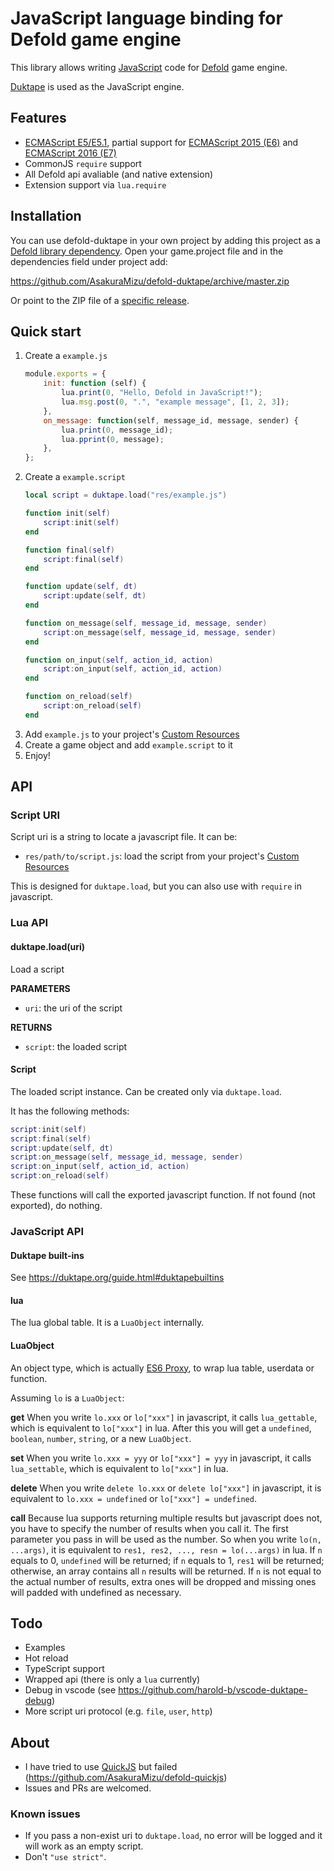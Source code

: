 # JavaScript language binding for Defold game engine

This library allows writing [JavaScript](https://www.javascript.com/) code for [Defold](https://defold.com/) game engine.

[Duktape](https://duktape.org/) is used as the JavaScript engine.

## Features

+ [ECMAScript E5/E5.1](http://www.ecma-international.org/ecma-262/5.1/http://www.ecma-international.org/ecma-262/5.1/), partial support for [ECMAScript 2015 (E6)](http://www.ecma-international.org/ecma-262/6.0/index.html) and [ECMAScript 2016 (E7)](http://www.ecma-international.org/ecma-262/7.0/index.html)
+ CommonJS `require` support
+ All Defold api avaliable (and native extension)
+ Extension support via `lua.require`

## Installation

You can use defold-duktape in your own project by adding this project as a [Defold library dependency](https://defold.com/manuals/libraries/). Open your game.project file and in the dependencies field under project add:

https://github.com/AsakuraMizu/defold-duktape/archive/master.zip

Or point to the ZIP file of a [specific release](https://github.com/AsakuraMizu/defold-duktape/releases).

## Quick start

1. Create a `example.js`
   ```js
   module.exports = {
       init: function (self) {
           lua.print(0, "Hello, Defold in JavaScript!");
           lua.msg.post(0, ".", "example message", [1, 2, 3]);
       },
       on_message: function(self, message_id, message, sender) {
           lua.print(0, message_id);
           lua.pprint(0, message);
       },
   };
   ```
2. Create a `example.script`
   ```lua
   local script = duktape.load("res/example.js")

   function init(self)
       script:init(self)
   end

   function final(self)
       script:final(self)
   end

   function update(self, dt)
       script:update(self, dt)
   end

   function on_message(self, message_id, message, sender)
       script:on_message(self, message_id, message, sender)
   end

   function on_input(self, action_id, action)
       script:on_input(self, action_id, action)
   end

   function on_reload(self)
       script:on_reload(self)
   end
   ```
3. Add `example.js` to your project's [Custom Resources](https://defold.com/manuals/project-settings/#custom-resources)
4. Create a game object and add `example.script` to it
5. Enjoy!

## API

### Script URI

Script uri is a string to locate a javascript file. It can be:
+ `res/path/to/script.js`: load the script from your project's [Custom Resources](https://defold.com/manuals/project-settings/#custom-resources)

This is designed for `duktape.load`, but you can also use with `require` in javascript.

### Lua API

#### duktape.load(uri)
Load a script

**PARAMETERS**
+ `uri`: the uri of the script

**RETURNS**
+ `script`: the loaded script

#### Script

The loaded script instance. Can be created only via `duktape.load`.

It has the following methods:

```lua
script:init(self)
script:final(self)
script:update(self, dt)
script:on_message(self, message_id, message, sender)
script:on_input(self, action_id, action)
script:on_reload(self)
```

These functions will call the exported javascript function. If not found (not exported), do nothing.

### JavaScript API

#### Duktape built-ins

See https://duktape.org/guide.html#duktapebuiltins

#### lua

The lua global table. It is a `LuaObject` internally.

#### LuaObject

An object type, which is actually [ES6 Proxy](http://es6-features.org/#Proxying), to wrap lua table, userdata or function.

Assuming `lo` is a `LuaObject`:

**get** When you write `lo.xxx` or `lo["xxx"]` in javascript, it calls `lua_gettable`, which is equivalent to `lo["xxx"]` in lua. After this you will get a `undefined`, `boolean`, `number`, `string`, or a new `LuaObject`.

**set** When you write `lo.xxx = yyy` or `lo["xxx"] = yyy` in javascript, it calls `lua_settable`, which is equivalent to `lo["xxx"]` in lua.

**delete** When you write `delete lo.xxx` or `delete lo["xxx"]` in javascript, it is equivalent to `lo.xxx = undefined` or `lo["xxx"] = undefined`.

**call** Because lua supports returning multiple results but javascript does not, you have to specify the number of results when you call it. The first parameter you pass in will be used as the number. So when you write `lo(n, ...args)`, it is equivalent to `res1, res2, ..., resn = lo(...args)` in lua. If `n` equals to 0, `undefined` will be returned; if `n` equals to 1, `res1` will be returned; otherwise, an array contains all `n` results will be returned. If `n` is not equal to the actual number of results, extra ones will be dropped and missing ones will padded with undefined as necessary.

## Todo

+ Examples
+ Hot reload
+ TypeScript support
+ Wrapped api (there is only a `lua` currently)
+ Debug in vscode (see https://github.com/harold-b/vscode-duktape-debug)
+ More script uri protocol (e.g. `file`, `user`, `http`)

## About

+ I have tried to use [QuickJS](https://bellard.org/quickjs) but failed (https://github.com/AsakuraMizu/defold-quickjs)
+ Issues and PRs are welcomed.

### Known issues

+ If you pass a non-exist uri to `duktape.load`, no error will be logged and it will work as an empty script.
+ Don't `"use strict"`.

